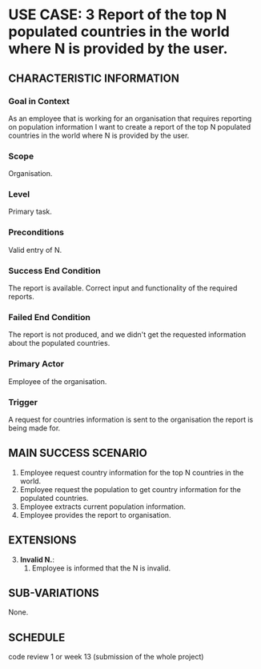 # USE CASE: 3 Report of the top N populated countries in the world where N is provided by the user.

## CHARACTERISTIC INFORMATION

### Goal in Context

As an employee that is working for an organisation that requires reporting on population information I want to create a report of the top N populated countries in the world where N is provided by the user.

### Scope

Organisation.

### Level

Primary task.

### Preconditions

Valid entry of N.

### Success End Condition

The report is available. Correct input and functionality of the required reports.

### Failed End Condition

The report is not produced, and we didn't get the requested information about the populated countries.

### Primary Actor

Employee of the organisation.

### Trigger

A request for countries information is sent to the organisation the report is being made for.

## MAIN SUCCESS SCENARIO

1. Employee request country information for the top N countries in the world.
2. Employee request the population to get country information for the populated countries.
3. Employee extracts current population information.
4. Employee provides the report to organisation.

## EXTENSIONS

3. **Invalid N.**:
    1. Employee is informed that the N is invalid.

## SUB-VARIATIONS

None.

## SCHEDULE

code review 1 or week 13 (submission of the whole project)